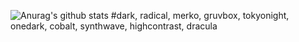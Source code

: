 ![Anurag's github stats](https://github-readme-stats.vercel.app/api?username=parkkyungjun&show_icons=true&theme=highcontrast)
#dark, radical, merko, gruvbox, tokyonight, onedark, cobalt, synthwave, highcontrast, dracula
